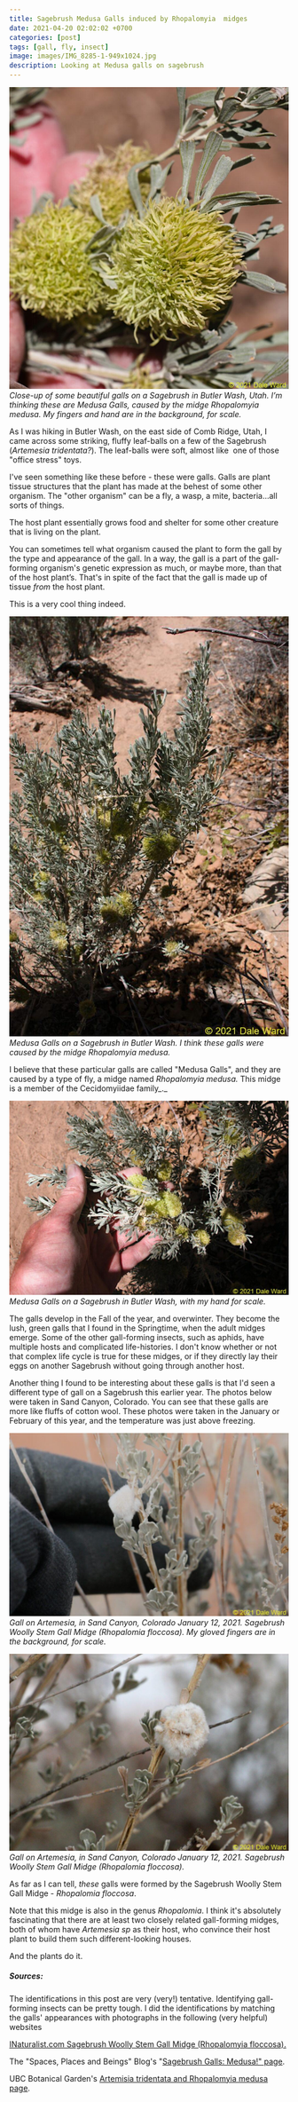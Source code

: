 ```yaml
---
title: Sagebrush Medusa Galls induced by Rhopalomyia  midges
date: 2021-04-20 02:02:02 +0700
categories: [post]
tags: [gall, fly, insect]
image: images/IMG_8285-1-949x1024.jpg
description: Looking at Medusa galls on sagebrush
---
```


![picture](images/IMG_8285-1-949x1024.jpg)
*Close-up of some beautiful galls on a Sagebrush in Butler Wash, Utah. I’m thinking these are Medusa Galls, caused by the midge _Rhopalomyia medusa_. My fingers and hand are in the background, for scale.*

As I was hiking in Butler Wash, on the east side of Comb Ridge, Utah, I came across some striking, fluffy leaf-balls on a few of the Sagebrush (_Artemesia tridentata?_). The leaf-balls were soft, almost like  one of those "office stress" toys.

I've seen something like these before - these were galls. Galls are plant tissue structures that the plant has made at the behest of some other organism. The "other organism" can be a fly, a wasp, a mite, bacteria...all sorts of things.

The host plant essentially grows food and shelter for some other creature that is living on the plant.

You can sometimes tell what organism caused the plant to form the gall by the type and appearance of the gall. In a way, the gall is a part of the gall-forming organism's genetic expression as much, or maybe more, than that of the host plant’s. That's in spite of the fact that the gall is made up of tissue _from_ the host plant.

This is a very cool thing indeed.

![picture](images/IMG_8284-scaled-682x1024.jpg?)
*Medusa Galls on a Sagebrush in Butler Wash. I think these galls were caused by the midge _Rhopalomyia medusa_.*

I believe that these particular galls are called "Medusa Galls", and they are caused by a type of fly, a midge named _Rhopalomyia medusa._ This midge is a member of the Cecidomyiidae family_._

![picture](images/IMG_8283-1024x713.jpg?)
*Medusa Galls on a Sagebrush in Butler Wash, with my hand for scale.*

The galls develop in the Fall of the year, and overwinter. They become the lush, green galls that I found in the Springtime, when the adult midges emerge. Some of the other gall-forming insects, such as aphids, have multiple hosts and complicated life-histories. I don't know whether or not that complex life cycle is true for these midges, or if they directly lay their eggs on another Sagebrush without going through another host.

Another thing I found to be interesting about these galls is that I'd seen a different type of gall on a Sagebrush this earlier year. The photos below were taken in Sand Canyon, Colorado. You can see that these galls are more like fluffs of cotton wool. These photos were taken in the January or February of this year, and the temperature was just above freezing.

![picture](images/IMG_7546-1024x670.jpg)
*Gall on Artemesia, in Sand Canyon, Colorado January 12, 2021. Sagebrush Woolly Stem Gall Midge (_Rhopalomia floccosa_). My gloved fingers are in the background, for scale.*

![picture](images/IMG_7545-1024x720.jpg)
*Gall on Artemesia, in Sand Canyon, Colorado January 12, 2021. Sagebrush Woolly Stem Gall Midge (_Rhopalomia floccosa_).*

As far as I can tell, _these_ galls were formed by the Sagebrush Woolly Stem Gall Midge - _Rhopalomia floccosa_.

Note that this midge is also in the genus _Rhopalomia_. I think it's absolutely fascinating that there are at least two closely related gall-forming midges, both of whom have _Artemesia sp_ as their host, who convince their host plant to build them such different-looking houses.

And the plants do it.

##### _Sources:_

The identifications in this post are very (very!) tentative. Identifying gall-forming insects can be pretty tough. I did the identifications by matching the galls' appearances with photographs in the following (very helpful) websites

[INaturalist.com Sagebrush Woolly Stem Gall Midge (Rhopalomyia floccosa).](https://www.inaturalist.org/taxa/317543-Rhopalomyia-floccosa)

The "Spaces, Places and Beings" Blog's "[Sagebrush Galls: Medusa!" page](https://desertspaces.wordpress.com/2015/05/16/sagebrush-galls-medusa/).

UBC Botanical Garden's [Artemisia tridentata and Rhopalomyia medusa page](https://botanyphoto.botanicalgarden.ubc.ca/2011/02/artemisia_tridentata_and_rhopalomyia_medusa/).
